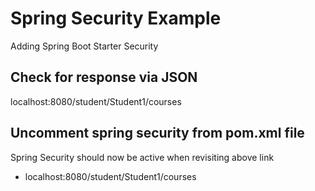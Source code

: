 # Spring Security Example
Adding Spring Boot Starter Security

## Check for response via JSON
localhost:8080/student/Student1/courses

## Uncomment spring security from pom.xml file
Spring Security should now be active when revisiting above link
- localhost:8080/student/Student1/courses
